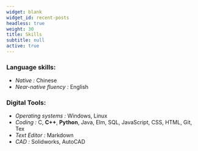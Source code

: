 ```yaml
---
widget: blank
widget_id: recent-posts
headless: true
weight: 30
title: Skills
subtitle: null
active: true
---
```

### Language skills:

* *Native :* Chinese
* *Near-native fluency :* English

### Digital Tools:

* *Operating systems :* Windows, Linux
* *Coding :* C, **C++**, **Python**, Java, Elm, SQL, JavaScript, CSS, HTML, Git, Tex
* *Text Editor :* Markdown
* *CAD :* Solidworks, AutoCAD